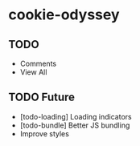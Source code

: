 # cookie-odyssey

## TODO

- Comments
- View All

## TODO Future

- [todo-loading] Loading indicators
- [todo-bundle] Better JS bundling
- Improve styles
